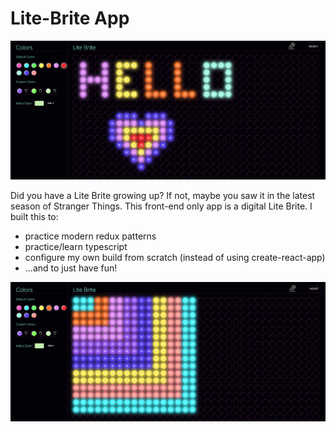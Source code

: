 # Lite-Brite App

![Lite-Brite-Image-1](Lite-Brite-1.png)

Did you have a Lite Brite growing up? If not, maybe you saw it in the latest season of Stranger Things. This front-end only app is a digital Lite Brite.
I built this to:
- practice modern redux patterns
- practice/learn typescript
- configure my own build from scratch (instead of using create-react-app)
- ...and to just have fun!

![Lite-Brite-Image-2](Lite-Brite-2.png)





